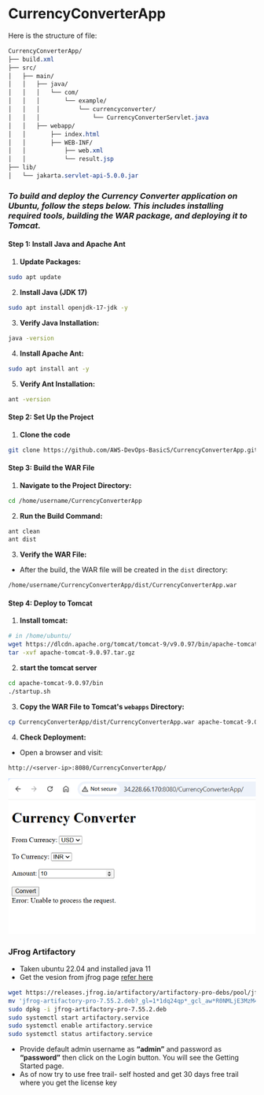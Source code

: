 # CurrencyConverterApp
Here is the structure of file:

```css
CurrencyConverterApp/
├── build.xml
├── src/
│   ├── main/
│   │   ├── java/
│   │   │   └── com/
│   │   │       └── example/
│   │   │           └── currencyconverter/
│   │   │               └── CurrencyConverterServlet.java
│   │   ├── webapp/
│   │       ├── index.html
│   │       ├── WEB-INF/
│   │           ├── web.xml
│   │           └── result.jsp
├── lib/
│   └── jakarta.servlet-api-5.0.0.jar
```

### **_To build and deploy the Currency Converter application on Ubuntu, follow the steps below. This includes installing required tools, building the WAR package, and deploying it to Tomcat._**

#### Step 1: Install Java and Apache Ant
1. **Update Packages:**
```bash
sudo apt update
```
2. **Install Java (JDK 17)**
```bash
sudo apt install openjdk-17-jdk -y
```
3. **Verify Java Installation:**
```bash
java -version
```
4. **Install Apache Ant:**
```bash
sudo apt install ant -y
```
5. **Verify Ant Installation:**
```bash
ant -version
```
#### Step 2: Set Up the Project
1. **Clone the code**
```bash 
git clone https://github.com/AWS-DevOps-BasicS/CurrencyConverterApp.git
```
#### Step 3: Build the WAR File
1. **Navigate to the Project Directory:**
```bash
cd /home/username/CurrencyConverterApp
```
2. **Run the Build Command:**
```bash
ant clean
ant dist
```
3. **Verify the WAR File:**

* After the build, the WAR file will be created in the `dist` directory:
```bash
/home/username/CurrencyConverterApp/dist/CurrencyConverterApp.war
```
#### Step 4: Deploy to Tomcat
1. **Install tomcat:**
```bash
# in /home/ubuntu/
wget https://dlcdn.apache.org/tomcat/tomcat-9/v9.0.97/bin/apache-tomcat-9.0.97.tar.gz
tar -xvf apache-tomcat-9.0.97.tar.gz
```
2. **start the tomcat server**
```bash
cd apache-tomcat-9.0.97/bin
./startup.sh
```
3. **Copy the WAR File to Tomcat's `webapps` Directory:**
```bash
cp CurrencyConverterApp/dist/CurrencyConverterApp.war apache-tomcat-9.0.97/webapps/
```
4. **Check Deployment:**

* Open a browser and visit:
```
http://<server-ip>:8080/CurrencyConverterApp/
```
![preview](images/java1.png)

### JFrog Artifactory
* Taken ubuntu 22.04 and installed java 11
* Get the vesion from jfrog page [refer here](https://jfrog.com/download-legacy/)

```bash
wget https://releases.jfrog.io/artifactory/artifactory-pro-debs/pool/jfrog-artifactory-pro/jfrog-artifactory-pro-7.55.2.deb?_gl=1*1dq24qp*_gcl_aw*R0NMLjE3MzM4MTE3MzcuQ2owS0NRaUF4OXE2QmhDREFSSXNBQ3dVeHU3bGRGbkxGRXpTa0ZVeVRzWXo3bEI1Wmp2ZTFOdkwzeTdxT1dDTGVpTUJSdzBUVFpyYjd0WWFBa2JrRUFMd193Y0I.*_gcl_au*MTgzNjY2NTQ4NS4xNzMzODA2NjU4*FPAU*MTgzNjY2NTQ4NS4xNzMzODA2NjU4*_ga*MjAxNjE1MzE3NC4xNzE4MjY1Nzk3*_ga_SQ1NR9VTFJ*MTczMzgyMjYzMS4xMC4xLjE3MzM4MjI5NjMuMC4wLjE5NTIxNjU2MTc.*_fplc*S3RpOVB4NXZMdmxueDRkaDd0SndtJTJGWWMzZk8yJTJCaVY3V3dnejFLbWozUW9aeGdiUG5vJTJCMjd1em5ER1RoTmpRSmVOWVl5NVNpdkhQNmNUb1FUMWlmNkVicEZjUWNkVkx0cjd0Sk81Wm14TSUyQnBNdVpWa2d5SlhwN3ZFVGhMSHclM0QlM0Q.
mv 'jfrog-artifactory-pro-7.55.2.deb?_gl=1*1dq24qp*_gcl_aw*R0NMLjE3MzM4MTE3MzcuQ2owS0NRaUF4OXE2QmhDREFSSXNBQ3dVeHU3bGRGbkxGRXpTa0ZVeVRzWXo3bEI1Wmp2ZTFOdkwzeTdxT1dDTGVpTUJSdzBUVFpyYjd0WWFBa2JrRUFMd193Y0I.*_gcl_au*MTgzNjY2NTQ4NS4xNzMzODA2NjU4' jfrog-artifactory-pro-7.55.2.deb
sudo dpkg -i jfrog-artifactory-pro-7.55.2.deb
sudo systemctl start artifactory.service
sudo systemctl enable artifactory.service
sudo systemctl status artifactory.service
```

* Provide default admin username as **“admin”** and password as **“password”** then click on the Login button. You will see the Getting Started page.
* As of now try to use free trail- self hosted and get 30 days free trail where you get the license key 
